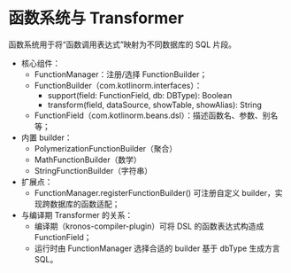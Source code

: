 # 函数系统与 Transformer

函数系统用于将“函数调用表达式”映射为不同数据库的 SQL 片段。

- 核心组件：
  - FunctionManager：注册/选择 FunctionBuilder；
  - FunctionBuilder（com.kotlinorm.interfaces）：
    - support(field: FunctionField, db: DBType): Boolean
    - transform(field, dataSource, showTable, showAlias): String
  - FunctionField（com.kotlinorm.beans.dsl）：描述函数名、参数、别名等；
- 内置 builder：
  - PolymerizationFunctionBuilder（聚合）
  - MathFunctionBuilder（数学）
  - StringFunctionBuilder（字符串）
- 扩展点：
  - FunctionManager.registerFunctionBuilder() 可注册自定义 builder，实现跨数据库的函数适配；
- 与编译期 Transformer 的关系：
  - 编译期（kronos-compiler-plugin）可将 DSL 的函数表达式构造成 FunctionField；
  - 运行时由 FunctionManager 选择合适的 builder 基于 dbType 生成方言 SQL。
